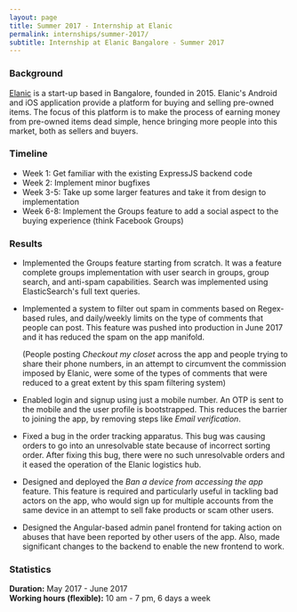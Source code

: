 ```yaml
---
layout: page
title: Summer 2017 - Internship at Elanic
permalink: internships/summer-2017/
subtitle: Internship at Elanic Bangalore - Summer 2017
---
```


### Background

[Elanic](http://elanic.in/) is a start-up based in Bangalore, founded in 2015.
Elanic's Android and iOS application provide a platform for buying and selling
pre-owned items. The focus of this platform is to make the process of earning
money from pre-owned items dead simple, hence bringing more people into this
market, both as sellers and buyers.

### Timeline

* Week 1: Get familiar with the existing ExpressJS backend code
* Week 2: Implement minor bugfixes
* Week 3-5: Take up some larger features and take it from design to implementation
* Week 6-8: Implement the Groups feature to add a social aspect to the buying
    experience (think Facebook Groups)

### Results

* Implemented the Groups feature starting from scratch. It was a feature
    complete groups implementation with user search in groups, group search, and
    anti-spam capabilities. Search was implemented using ElasticSearch's full
    text queries.

* Implemented a system to filter out spam in comments based on Regex-based
    rules, and daily/weekly limits on the type of comments that people can post.
    This feature was pushed into production in June 2017 and it has reduced the spam
    on the app manifold.

    (People posting _Checkout my closet_ across the app and people trying to
    share their phone numbers, in an attempt to circumvent the commission
    imposed by Elanic, were some of the types of comments that were reduced to a
    great extent by this spam filtering system)

* Enabled login and signup using just a mobile number. An OTP is sent to the
    mobile and the user profile is bootstrapped. This reduces the barrier to
    joining the app, by removing steps like _Email verification_.

* Fixed a bug in the order tracking apparatus. This bug was causing orders to go
    into an unresolvable state because of incorrect sorting order. After fixing
    this bug, there were no such unresolvable orders and it eased the operation
    of the Elanic logistics hub.

* Designed and deployed the _Ban a device from accessing the app_ feature. This
    feature is required and particularly useful in tackling bad actors on the
    app, who would sign up for multiple accounts from the same device in an
    attempt to sell fake products or scam other users.

* Designed the Angular-based admin panel frontend for taking action on abuses
    that have been reported by other users of the app. Also, made significant
    changes to the backend to enable the new frontend to work.

### Statistics

**Duration:** May 2017 - June 2017  
**Working hours (flexible):** 10 am - 7 pm, 6 days a week
